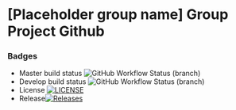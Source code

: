 # [Placeholder group name] Group Project Github

### Badges
* Master build status ![GitHub Workflow Status (branch)](https://img.shields.io/github/actions/workflow/status/k4netw/team4groupproject/main.yml?branch=master)
* Develop build status ![GitHub Workflow Status (branch)](https://img.shields.io/github/actions/workflow/status/k4netw/team4groupproject/main.yml?branch=develop)
* License [![LICENSE](https://img.shields.io/github/license/k4netw/sem.svg?style=flat-square)](https://github.com/k4netw/team4groupproject/blob/master/LICENSE)
* Release[![Releases](https://img.shields.io/github/release/k4netw/sem/all.svg?style=flat-square)](https://github.com/k4netw/team4groupproject/releases)
